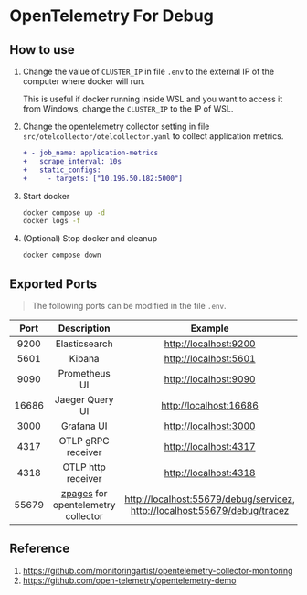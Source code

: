 # OpenTelemetry For Debug

## How to use

1. Change the value of `CLUSTER_IP` in file `.env` to the external IP of the computer where docker will run.

    This is useful if docker running inside WSL and you want to access it from Windows, change the `CLUSTER_IP` to the IP of WSL.

2. Change the opentelemetry collector setting in file `src/otelcollector/otelcollector.yaml` to collect application metrics.

    ```diff
    + - job_name: application-metrics
    +   scrape_interval: 10s
    +   static_configs:
    +     - targets: ["10.196.50.182:5000"]
    ```

3. Start docker

    ```bash
    docker compose up -d
    docker logs -f
    ```

4. (Optional) Stop docker and cleanup

    ```bash
    docker compose down
    ```

## Exported Ports

> The following ports can be modified in the file `.env`.

| Port | Description | Example |
| :--: | :---------: | :-----: |
| 9200 | Elasticsearch | <http://localhost:9200> |
| 5601 | Kibana | <http://localhost:5601> |
| 9090 | Prometheus UI | <http://localhost:9090> |
| 16686 | Jaeger Query UI | <http://localhost:16686> |
| 3000 | Grafana UI | <http://localhost:3000> |
| 4317 | OTLP gRPC receiver | <http://localhost:4317> |
| 4318 | OTLP http receiver | <http://localhost:4318> |
| 55679 | [zpages](https://github.com/open-telemetry/opentelemetry-collector/blob/main/extension/zpagesextension/README.md) for opentelemetry collector | <http://localhost:55679/debug/servicez>, <http://localhost:55679/debug/tracez> |

## Reference

1. <https://github.com/monitoringartist/opentelemetry-collector-monitoring>
1. <https://github.com/open-telemetry/opentelemetry-demo>
